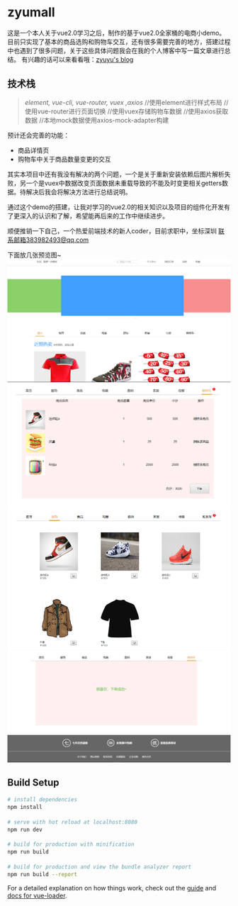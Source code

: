 ﻿# zyumall

这是一个本人关于vue2.0学习之后，制作的基于vue2.0全家桶的电商小demo。
目前只实现了基本的商品选购和购物车交互，还有很多需要完善的地方，搭建过程中也遇到了很多问题，关于这些具体问题我会在我的个人博客中写一篇文章进行总结。
有兴趣的话可以来看看哦：[zyuyu's blog][1]
## 技术栈
> *element, vue-cli, vue-router, vuex ,axios* 
//使用element进行样式布局
//使用vue-router进行页面切换
//使用vuex存储购物车数据
//使用axios获取数据
//本地mock数据使用axios-mock-adapter构建

预计还会完善的功能：

 - 商品详情页
 - 购物车中关于商品数量变更的交互

其实本项目中还有我没有解决的两个问题，一个是关于重新安装依赖后图片解析失败，另一个是vuex中数据改变页面数据未重载导致的不能及时变更相关getters数据。待解决后我会将解决方法进行总结说明。

通过这个demo的搭建，让我对学习的vue2.0的相关知识以及项目的组件化开发有了更深入的认识和了解，希望能再后来的工作中继续进步。

顺便推销一下自己，一个热爱前端技术的新人coder，目前求职中，坐标深圳
联系邮箱383982493@qq.com

下面放几张预览图~
 ![zhuye](http://github.com/myyqmy2/onlineRetailers/raw/master/jietu/zhuye.png) 
 ![cart][3]
 ![shangpin][4] 
 ![footer][5]
## Build Setup

``` bash
# install dependencies
npm install

# serve with hot reload at localhost:8080
npm run dev

# build for production with minification
npm run build

# build for production and view the bundle analyzer report
npm run build --report
```

For a detailed explanation on how things work, check out the [guide](http://vuejs-templates.github.io/webpack/) and [docs for vue-loader](http://vuejs.github.io/vue-loader).


  [1]: https://myyqmy2.github.io
  [2]: http://github.com/myyqmy2/onlineRetailers/raw/master/jietu/zhuye.png
  [3]: http://github.com/myyqmy2/onlineRetailers/raw/master/jietu/cart.png
  [4]: http://github.com/myyqmy2/onlineRetailers/raw/master/jietu/shangpin.png
  [5]: http://github.com/myyqmy2/onlineRetailers/raw/master/jietu/footer.png

